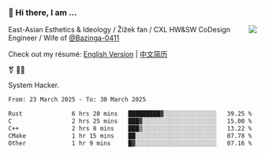 ### 👋 Hi there, I am ...

<img align="right" src="https://github-readme-stats.vercel.app/api?username=victoryang00&show_icons=true&icon_color=0366d6&bg_color=ffffff&hide_title=true" />

East-Asian Esthetics & Ideology / Žižek fan / CXL HW&SW CoDesign Engineer / Wife of [@Bazinga-0411](https://bazinga-0411.github.io/)

Check out my résumé: [English Version](http://asplos.dev/) | [中文简历](http://asplos.dev/CN.html)

⚧️ 
🏳️‍⚧️ 

System Hacker.


<!--START_SECTION:waka-->

```txt
From: 23 March 2025 - To: 30 March 2025

Rust              6 hrs 20 mins   █████████▓░░░░░░░░░░░░░░░   39.25 %
C                 2 hrs 25 mins   ███▓░░░░░░░░░░░░░░░░░░░░░   15.00 %
C++               2 hrs 8 mins    ███▒░░░░░░░░░░░░░░░░░░░░░   13.22 %
CMake             1 hr 15 mins    ██░░░░░░░░░░░░░░░░░░░░░░░   07.78 %
Other             1 hr 9 mins     █▓░░░░░░░░░░░░░░░░░░░░░░░   07.16 %
```

<!--END_SECTION:waka-->
